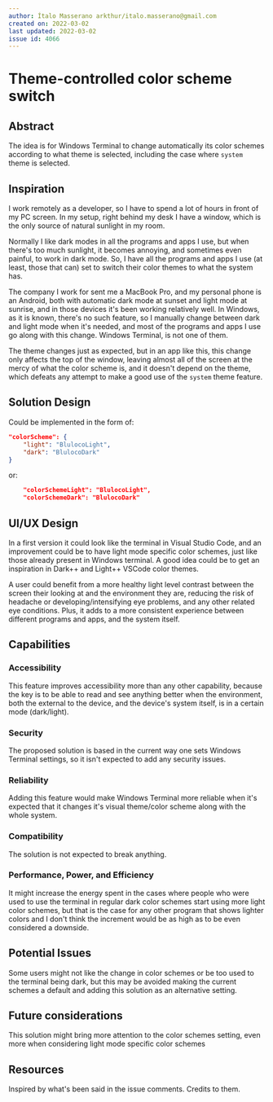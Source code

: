 ```yaml
---
author: Ítalo Masserano arkthur/italo.masserano@gmail.com
created on: 2022-03-02
last updated: 2022-03-02
issue id: 4066
---
```


# Theme-controlled color scheme switch

## Abstract

The idea is for Windows Terminal to change automatically its color schemes according to what theme is selected, including the case where `system` theme is selected.

## Inspiration

I work remotely as a developer, so I have to spend a lot of hours in front of my PC screen. In my setup, right behind my desk I have a window, which is the only source of natural sunlight in my room.

Normally I like dark modes in all the programs and apps I use, but when there's too much sunlight, it becomes annoying, and sometimes even painful, to work in dark mode. So, I have all the programs and apps I use (at least, those that can) set to switch their color themes to what the system has.

The company I work for sent me a MacBook Pro, and my personal phone is an Android, both with automatic dark mode at sunset and light mode at sunrise, and in those devices it's been working relatively well. In Windows, as it is known, there's no such feature, so I manually change between dark and light mode when it's needed, and most of the programs and apps I use go along with this change. Windows Terminal, is not one of them.

The theme changes just as expected, but in an app like this, this change only affects the top of the window, leaving almost all of the screen at the mercy of what the color scheme is, and it doesn't depend on the theme, which defeats any attempt to make a good use of the `system` theme feature.

## Solution Design

Could be implemented in the form of:

```json
"colorScheme": {
    "light": "BlulocoLight",
    "dark": "BlulocoDark"
}
```
or:

```json
    "colorSchemeLight": "BlulocoLight",
    "colorSchemeDark": "BlulocoDark"
```

## UI/UX Design

In a first version it could look like the terminal in Visual Studio Code, and an improvement could be to have light mode specific color schemes, just like those already present in Windows terminal. A good idea could be to get an inspiration in Dark++ and Light++ VSCode color themes.

A user could benefit from a more healthy light level contrast between the screen their looking at and the environment they are, reducing the risk of headache or developing/intensifying eye problems, and any other related eye conditions. Plus, it adds to a more consistent experience between different programs and apps, and the system itself.

## Capabilities

### Accessibility

This feature improves accessibility more than any other capability, because the key is to be able to read and see anything better when the environment, both the external to the device, and the device's system itself, is in a certain mode (dark/light).

### Security

The proposed solution is based in the current way one sets Windows Terminal settings, so it isn't expected to add any security issues. 

### Reliability

Adding this feature would make Windows Terminal more reliable when it's expected that it changes it's visual theme/color scheme along with the whole system.

### Compatibility

The solution is not expected to break anything.

### Performance, Power, and Efficiency

It might increase the energy spent in the cases where people who were used to use the terminal in regular dark color schemes start using more light color schemes, but that is the case for any other program that shows lighter colors and I don't think the increment would be as high as to be even considered a downside.

## Potential Issues

Some users might not like the change in color schemes or be too used to the terminal being dark, but this may be avoided making the current schemes a default and adding this solution as an alternative setting.

## Future considerations

This solution might bring more attention to the color schemes setting, even more when considering light mode specific color schemes

## Resources

Inspired by what's been said in the issue comments. Credits to them.
